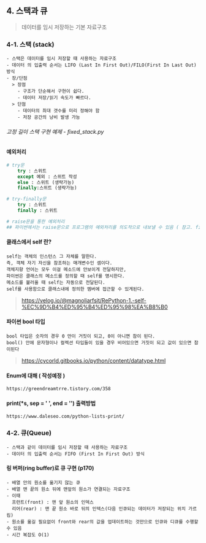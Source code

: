 ## 4. 스택과 큐 
> 데이터를 임시 저장하는 기본 자료구조


### 4-1. 스택 (stack)
```
- 스택은 데이터를 임시 저장할 때 사용하는 자료구조
- 데이터 의 입출력 순서는 LIFO (Last In First Out)/FILO(First In Last Out) 방식 
- 장/단점 
  > 장점 
    - 구조가 단순해서 구현이 쉽다.
    - 데이터 저장/읽기 속도가 빠르다.
  > 단점
    - 데이터의 최대 갯수를 미리 정해야 함
    - 저장 공간의 낭비 발생 가능
```

###### 고정 길이 스택 구현 예제 - fixed_stack.py
#### 예외처리 
```python
# try문
    try : 스위트
    except 예외 : 스위트 작성 
    else : 스위트 (생략가능)
    finally:스위트 (생략가능)

# try-finally문 
    try : 스위트
    finally : 스위트 

# raise문을 통한 예외처리 
## 파이썬에서는 raise문으로 프로그램의 예외처리를 의도적으로 내보낼 수 있음 ( 참고. fixed_stack.py / p160 )

```

#### 클래스에서 self 란?
```
self는 객체의 인스턴스 그 자체를 말한다. 
즉, 객체 자기 자신을 참조하는 매개변수인 셈이다. 
객체지향 언어는 모두 이걸 메소드에 안보이게 전달하지만, 
파이썬은 클래스의 메소드를 정의할 때 self를 명시한다. 
메소드를 불러올 때 self는 자동으로 전달된다. 
self를 사용함으로 클래스내에 정의한 멤버에 접근할 수 있게된다.
```
><https://velog.io/@magnoliarfsit/RePython-1.-self-%EC%9D%B4%ED%95%B4%ED%95%98%EA%B8%B0>

#### 파이썬 bool 타입 
```
bool 타입은 숫자의 경우 0 만이 거짓이 되고, 0이 아니면 참이 된다. 
bool() 안에 문자형이나 컬렉션 타입들이 있을 경우 비어있으면 거짓이 되고 값이 있으면 참이된다
```
><https://cycorld.gitbooks.io/python/content/datatype.html>

#### Enum에 대해 ( 작성예정 )
```
https://greendreamtrre.tistory.com/358
```

#### print(*s, sep = '    ', end = '') 출력방법
```
https://www.daleseo.com/python-lists-print/
```


### 4-2. 큐(Queue)
```
- 스택과 같이 데이터를 임시 저장할 때 사용하는 자료구조
- 데이터 의 입출력 순서는 FIFO (First In First Out) 방식
```
#### 링 버퍼(ring buffer)로 큐 구현 (p170)
```
- 배열 안의 원소를 옮기지 않는 큐 
- 배열 맨 끝의 원소 뒤에 맨앞의 원소가 연결되는 자료구조
- 이때 
  프런트(front) : 맨 앞 원소의 인덱스
  리어(rear) : 맨 끝 원소 바로 뒤의 인덱스(다음 인큐되는 데이터가 저장되는 위치 가르킴)
- 원소를 옮길 필요없이 front와 rear의 값을 업데이트하는 것만으로 인큐와 디큐를 수행할 수 있음 
- 시간 복잡도 O(1) 
```